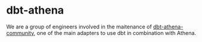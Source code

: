 # dbt-athena
We are a group of engineers involved in the maitenance of [dbt-athena-community](https://github.com/dbt-athena), one of the main adapters to use dbt in combination with Athena.
